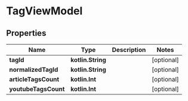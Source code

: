 
# TagViewModel

## Properties
Name | Type | Description | Notes
------------ | ------------- | ------------- | -------------
**tagId** | **kotlin.String** |  |  [optional]
**normalizedTagId** | **kotlin.String** |  |  [optional]
**articleTagsCount** | **kotlin.Int** |  |  [optional]
**youtubeTagsCount** | **kotlin.Int** |  |  [optional]



